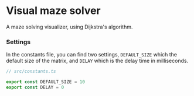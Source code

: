 # Visual maze solver

A maze solving visualizer, using Dijkstra's algorithm.

### Settings

In the constants file, you can find two settings, `DEFAULT_SIZE` which the default size of the matrix, and `DELAY` which is the delay time in milliseconds.

```ts
// src/constants.ts

export const DEFAULT_SIZE = 10
export const DELAY = 0
```